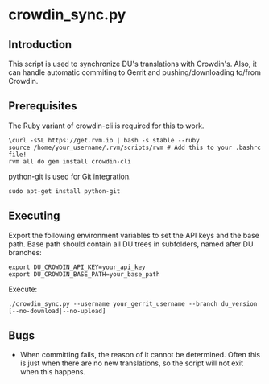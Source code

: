crowdin_sync.py
==================

Introduction
------------
This script is used to synchronize DU's translations with Crowdin's. Also, it can handle
automatic commiting to Gerrit and pushing/downloading to/from Crowdin.

Prerequisites
-------------
The Ruby variant of crowdin-cli is required for this to work.

    \curl -sSL https://get.rvm.io | bash -s stable --ruby
    source /home/your_username/.rvm/scripts/rvm # Add this to your .bashrc file!
    rvm all do gem install crowdin-cli

python-git is used for Git integration.

    sudo apt-get install python-git

Executing
---------
Export the following environment variables to set the API keys and the base path.
Base path should contain all DU trees in subfolders, named after DU branches:

    export DU_CROWDIN_API_KEY=your_api_key
    export DU_CROWDIN_BASE_PATH=your_base_path

Execute:

    ./crowdin_sync.py --username your_gerrit_username --branch du_version [--no-download|--no-upload]

Bugs
----
 - When committing fails, the reason of it cannot be determined. Often this is just when there
   are no new translations, so the script will not exit when this happens.
